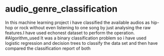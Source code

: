 # audio_genre_classification
In this machine learning project i have classified the available audios as hip-hop or rock without even listening to one song by just analysing the raw features.I have used echonest dataset to perform the operation.
#Algorithm_used
It was a binary classification problem so i have used logistic regression and decision trees to classify the data set and then have compared the classification report of both
